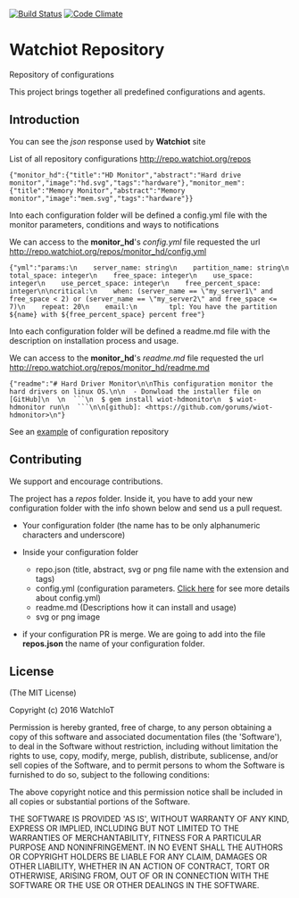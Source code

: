 [![Build Status](https://travis-ci.org/watchiot/watchiot-repo-config.svg?branch=master)](https://travis-ci.org/watchiot/watchiot-repo-config) [![Code Climate](https://codeclimate.com/github/watchiot/watchiot-repo/badges/gpa.svg)](https://codeclimate.com/github/watchiot/watchiot-repo)

# Watchiot Repository

Repository of configurations

This project brings together all predefined configurations and agents.

## Introduction

You can see the _json_ response used by **Watchiot** site

List of all repository configurations
http://repo.watchiot.org/repos

```
{"monitor_hd":{"title":"HD Monitor","abstract":"Hard drive monitor","image":"hd.svg","tags":"hardware"},"monitor_mem":{"title":"Memory Monitor","abstract":"Memory monitor","image":"mem.svg","tags":"hardware"}}
```

Into each configuration folder will be defined a config.yml file with the monitor parameters,
conditions and ways to notifications

We can access to the **monitor_hd**'s *config.yml* file requested the url
http://repo.watchiot.org/repos/monitor_hd/config.yml

```
{"yml":"params:\n    server_name: string\n    partition_name: string\n    total_space: integer\n    free_space: integer\n    use_space: integer\n    use_percet_space: integer\n    free_percent_space: integer\n\ncritical:\n    when: (server_name == \"my_server1\" and free_space < 2) or (server_name == \"my_server2\" and free_space <= 7)\n    repeat: 20\n    email:\n        tpl: You have the partition ${name} with ${free_percent_space} percent free"}
```

Into each configuration folder will be defined a readme.md file with the description on installation process and usage.

We can access to the **monitor_hd**'s *readme.md* file requested the url
http://repo.watchiot.org/repos/monitor_hd/readme.md

```
{"readme":"# Hard Driver Monitor\n\nThis configuration monitor the hard drivers on linux OS.\n\n  - Donwload the installer file on [GitHub]\n  \n  ```\n  $ gem install wiot-hdmonitor\n  $ wiot-hdmonitor run\n  ```\n\n[github]: <https://github.com/gorums/wiot-hdmonitor>\n"}
```

See an [example] of configuration repository

[example]: <https://github.com/watchiot/watchiot-repo/edit/master/repos/monitor_hd>

## Contributing

We support and encourage contributions.

The project has a *repos* folder. Inside it, you have to add your new configuration folder with the info shown below and send us a pull request.

- Your configuration folder (the name has to be only alphanumeric characters and underscore)
- Inside your configuration folder
  - repo.json (title, abstract, svg or png file name with the extension and tags)
  - config.yml (configuration parameters. [Click here] for see more details about config.yml)
  - readme.md (Descriptions how it can install and usage)
  - svg or png image

- if your configuration PR is merge. We are going to add into the file **repos.json** the name of your configuration folder.

[Click here]: <http://docs.watchiot.org/#/config/>

## License

(The MIT License)

Copyright (c) 2016 WatchIoT

Permission is hereby granted, free of charge, to any person obtaining
a copy of this software and associated documentation files (the
'Software'), to deal in the Software without restriction, including
without limitation the rights to use, copy, modify, merge, publish,
distribute, sublicense, and/or sell copies of the Software, and to
permit persons to whom the Software is furnished to do so, subject to
the following conditions:

The above copyright notice and this permission notice shall be
included in all copies or substantial portions of the Software.

THE SOFTWARE IS PROVIDED 'AS IS', WITHOUT WARRANTY OF ANY KIND,
EXPRESS OR IMPLIED, INCLUDING BUT NOT LIMITED TO THE WARRANTIES OF
MERCHANTABILITY, FITNESS FOR A PARTICULAR PURPOSE AND NONINFRINGEMENT.
IN NO EVENT SHALL THE AUTHORS OR COPYRIGHT HOLDERS BE LIABLE FOR ANY
CLAIM, DAMAGES OR OTHER LIABILITY, WHETHER IN AN ACTION OF CONTRACT,
TORT OR OTHERWISE, ARISING FROM, OUT OF OR IN CONNECTION WITH THE
SOFTWARE OR THE USE OR OTHER DEALINGS IN THE SOFTWARE.


